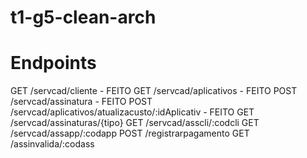 # t1-g5-clean-arch

# Endpoints

GET /servcad/cliente - FEITO
GET /servcad/aplicativos - FEITO
POST /servcad/assinatura - FEITO
POST /servcad/aplicativos/atualizacusto/:idAplicativ - FEITO
GET /servcad/assinaturas/{tipo}
GET /servcad/asscli/:codcli
GET /servcad/assapp/:codapp
POST /registrarpagamento
GET /assinvalida/:codass
